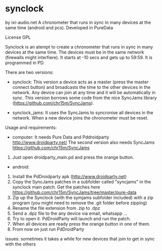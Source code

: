 # synclock 
by ixi-audio.net
A chronometer that runs in sync in many devices at the same time (android and pcs). Developed in PureData

License GPL

Synclock is an atempt to create a chronometer that runs in sync in many devices at the same time. The devices must be in the same network (firewalls might interfiere). It starts at -10 secs and gets up to 59:59. It is programmed in PD.

There are two versions:

- synclock: This version a device acts as a master (press the master connect button) and broadcasts the time to the other devices in the network. Any device can join at any time and it will be automatically in sync. This version borrows some code from the nice SyncJams library (https://github.com/chr15m/SyncJams).

- synclock_jams: It uses the SyncJams to syncronise all devices in the network. When a new device joins the chronometer must be reset.



Usage and requirements: 

- computer: 
It needs Pure Data and Pddroidparty http://www.droidparty.net/ 
The second version also needs SyncJams https://github.com/chr15m/SyncJams
1. Just open droidparty_main.pd and press the orange button.

- android: 
1. Install the PdDroidparty apk (http://www.droidparty.net) 
2. Copy the SyncJams patches in a subfolder called "syncjams" in the synclock main patch. Get the patches here https://github.com/chr15m/SyncJams/tree/master/pure-data
3. Zip up the Synclock (with the symjams subfolder included) with a zip program (you might need to remove the .git folder before zipping)
4. Rename the file extension from .zip to .dpz
4. Send a .dpz file to the any device via email, whatsapp ... 
5. Try to open it. PdDroidParty will launch and run the patch.
6. When all devices are ready press the orange button in one of them.
6. From now on just run PdDroidParty



issues:
sometimes it takes a while for new devices that join to get in sync with the others

